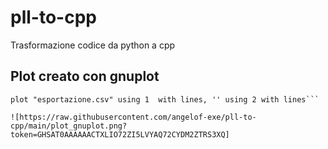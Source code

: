# pll-to-cpp
Trasformazione codice da python a cpp

## Plot creato con gnuplot
```set datafile separator ','
plot "esportazione.csv" using 1  with lines, '' using 2 with lines```

![https://raw.githubusercontent.com/angelof-exe/pll-to-cpp/main/plot_gnuplot.png?token=GHSAT0AAAAAACTXLIO72ZI5LVYAQ72CYDM2ZTRS3XQ]
